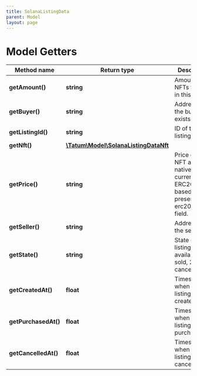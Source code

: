 ```yaml
---
title: SolanaListingData
parent: Model
layout: page
---
```


# Model Getters

Method name | Return type | Description | Notes
------------ | ------------- | ------------- | -------------
**getAmount()** | **string** | Amount of NFTs to sold in this listing. |
**getBuyer()** | **string** | Address of the buyer, if exists. | [optional]
**getListingId()** | **string** | ID of the listing |
**getNft()** | [**\Tatum\Model\SolanaListingDataNft**](../SolanaListingDataNft) |  |
**getPrice()** | **string** | Price of the NFT asset in native currency or ERC20 token based on the presence of erc20Address field. |
**getSeller()** | **string** | Address of the seller. |
**getState()** | **string** | State of the listing. 0 - available, 1 - sold, 2 - cancelled |
**getCreatedAt()** | **float** | Timestamp when this listing was created |
**getPurchasedAt()** | **float** | Timestamp when this listing was purchased | [optional]
**getCancelledAt()** | **float** | Timestamp when this listing was cancelled | [optional]

